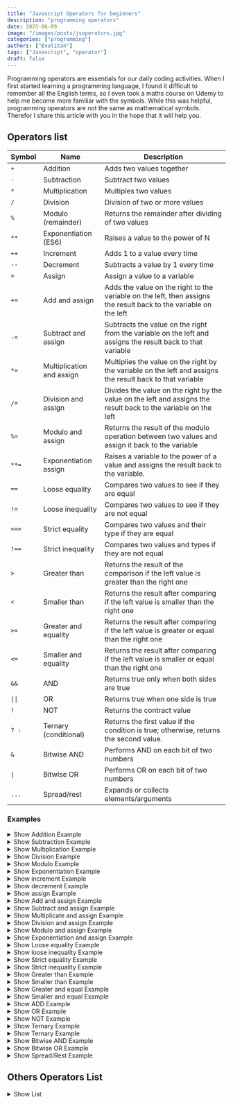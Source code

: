 ```yaml
---
title: "Javascript Operators for beginners"
description: "programming operators"
date: 2025-06-09
image: "/images/posts/jsoperators.jpg" 
categories: ["programming"]
authors: ["Evatitan"]
tags: ["Javascript", "operator"]
draft: false
---
```


Programming operators are essentials for our daily coding activities. When I first started learning a programming language, I found it difficult to remember all the English terms, so I even took a maths course on Udemy to help me become more familiar with the symbols. While this was helpful, programming operators are not the same as mathematical symbols. Therefor I share this article with you in the hope that it will help you.

## Operators list

| Symbol         | Name                          | Description                                      |
|----------------|-------------------------------|--------------------------------------------------|
| `+`            |  Addition                     | Adds two values together  |
| `-`            |  Subtraction                  | Subtract two values |
| `*`            |  Multiplication               | Multiples two values           | 
| `/`            |  Division                     | Division of two or more values          |
| `%`            |  Modulo (remainder)           | Returns the remainder after dividing of two values |
| `**`           |  Exponentiation (ES6)         | Raises a value to the power of N            |
| `++`           |  Increment                    | Adds 1 to a value every time             |
| `--`           |  Decrement                    | Subtracts a value by 1 every time            |
| `=`            |  Assign                       | Assign a value to a variable           |
| `+=`           |  Add and assign               | Adds the value on the right to the variable on the left, then assigns the result back to the variable on the left |
| `-=`           |  Subtract and assign          | Subtracts the value on the right from the variable on the left and assigns the result back to that variable             |
| `*=`           |  Multiplication and assign    | Multiplies the value on the right by the variable on the left and assigns the result back to that variable             |
| `/=`           |  Division and assign          | Divides the value on the right by the value on the left and assigns the result back to the variable on the left            |
| `%=`           |  Modulo and assign            | Returns the result of the modulo operation between two values and assign it back to the variable            |
| `**=`          |  Exponentiation assign        | Raises a variable to the power of a value and assigns the result back to the variable.             |
| `==`           |  Loose equality               | Compares two values to see if they are equal          |
| `!=`           |  Loose inequality             | Compares two values to see if they are not equal              |
| `===`          |  Strict equality              | Compares two values and their type if they are equal           |
| `!==`          |  Strict inequality            | Compares two values and types if they are not equal           |
| `>`            |  Greater than                 | Returns the result of the comparison if the left value is greater than the right one          |
| `<`            |  Smaller than                 | Returns the result after comparing if the left value is smaller than the right one             |
| `>=`           |  Greater and equality         | Returns the result after comparing if the left value is greater or equal than the right one           |
| `<=`           |  Smaller and equality         | Returns the result after comparing if the left value is smaller or equal than the right one              |
| `&&`           |  AND                          | Returns true only when both sides are true        |
| `\|\|`         |  OR                           | Returns true when one side is true               |
| `!`            |  NOT                          | Returns the contract value           |
| `? :`          | Ternary (conditional)         | Returns the first value if the condition is true; otherwise, returns the second value.            |
| `&`            | Bitwise AND                   | Performs AND on each bit of two numbers          |
| `\|`           | Bitwise OR                    | Performs OR on each bit of two numbers           |
| `...`          | Spread/rest                   | Expands or collects elements/arguments           |

### Examples
<details>
<summary>Show Addition Example</summary>
```js
let a = 5;
let b = 3;
let result = a + b; // result is 8
console.log(result);
```
</details>

<details>
<summary>Show Subtraction Example</summary>
```js
let a = 5;
let b = 3;
let result = a - b; // result is 2
console.log(result);
```
</details>

<details>
<summary>Show Multiplication Example</summary>
```js
let a = 5;
let b = 3;
let result = a * b; // result is 15
console.log(result);
```
</details>

<details>
<summary>Show Division Example</summary>
```js
let a = 9;
let b = 3;
let result = a / b; // result is 3
console.log(result);
```
</details>

<details>
<summary>Show Modulo Example</summary>
```js
let a = 9;
let b = 3;
let result = a % b; // result is 0
console.log(result);
```
</details>

<details>
<summary>Show Exponentiation Example</summary>
```js
let a = 9;
let b = 3;
let result = a ** b; // result is 729
console.log(result);
```
</details>

<details>
<summary>Show increment Example</summary>
```js
let a = 9;
let result = a++; // result is 9
console.log(result);
```
</details>

<details>
<summary>Show decrement Example</summary>
```js
let a = 9;
let result = a--; // result is 9
console.log(result);
```
</details>

<details>
<summary>Show assign Example</summary>
```js
let a = 9;   // result is 9
console.log(result);
```
</details>

<details>
<summary>Show Add and assign Example</summary>
```js
let a = 9;
a += 1; // this is equal to [a = a + 1],  a is 10
console.log(a);
```
</details>

<details>
<summary>Show Subtract and assign Example</summary>
```js
let a = 9;
a -= 1; // this is equal to [a = a - 1],  a is 8
console.log(a);
```
</details>

<details>
<summary>Show Multiplicate and assign Example</summary>
```js
let a = 9;
a *= 2; // this is equal to [a = a * 2],  a is 18
console.log(a);
```
</details>

<details>
<summary>Show Division and assign Example</summary>
```js
let a = 9;
a /= 3; // this is equal to [a = a / 3],  a is 3
console.log(a);
```
</details>

<details>
<summary>Show Modulo and assign Example</summary>
```js
let a = 9;
a %= 3; // this is equal to [a = a % 3],  a is 0
console.log(a);
```
</details>

<details>
<summary>Show Exponentiation and assign Example</summary>
```js
let a = 9;
a **= 3; // this is equal to [a ** 3],  a is 729
console.log(a);
```
</details>

<details>
<summary>Show Loose equality Example</summary>
```js
let a = 9;
let b = "9";
console.log(a==b);  // true
```
</details>

<details>
<summary>Show loose inequality Example</summary>
```js
let a = 9;
let b = 8;
console.log(a!=b);  // true
```
</details>

<details>
<summary>Show Strict equality Example</summary>
```js
let a = 9;
let b = "9";
console.log(a===b);  // false
```
</details>

<details>
<summary>Show Strict inequality Example</summary>
```js
let a = 9;
let b = 8;
console.log(a!==b);  // true
```
</details>

<details>
<summary>Show Greater than Example</summary>
```js
let a = 9;
let b = 8;
console.log(a > b);  // true
```
</details>

<details>
<summary>Show Smaller than Example</summary>
```js
let a = 9;
let b = 8;
console.log(b < a);  // true
```
</details>

<details>
<summary>Show Greater and equal Example</summary>
```js
let a = 9;
let b = 9;
let c = 8;
console.log(a >= b);  // true
console.log(a >= c);  // true
```
</details>

<details>
<summary>Show Smaller and equal Example</summary>
```js
let a = 9;
let b = 9;
let c = 8;
console.log(b <= a);  // true
console.log(c <= a);  // true
```
</details>

<details>
<summary>Show ADD Example</summary>
```js
let a = true;
let b = false;
console.log( a && b );  // false
```
</details>

<details>
<summary>Show OR Example</summary>
```js
let a = true;
let b = false;
console.log( a || b );  // true
```
</details>

<details>
<summary>Show NOT Example</summary>
```js
let a = true;
console.log(!a);  // false
```
</details>

<details>
<summary>Show Ternary Example</summary>
```js
let a = true;
let b = 1;
let c = 2;
let result = a ? b : c
console.log(result); 
```
</details>

<details>
<summary>Show Ternary Example</summary>
```js
let a = true;
let b = 1;
let c = 2;
let result = a ? b : c
console.log(result); 
```
</details>

<details>
<summary>Show Bitwise AND Example</summary>
```js
let a = 5;  // binary: 0101
let b = 3;  // binary: 0011
let result = a & b;  // result is 1 (binary: 0001)
console.log(result);  // Output: 1
```
</details>

<details>
<summary>Show Bitwise OR Example</summary>
```js
let a = 5;   // binary: 0101
let b = 3;   // binary: 0011
let result = a | b; // result is 7 (binary: 0111)
console.log(result); // Output: 7
```
</details>

<details>
<summary>Show Spread/Rest Example</summary>
```js
let a = [1,2,3]
let b = [...a, 4 , 5] // b is [1, 2, 3, 4, 5]
console.log(b);
```
</details>



## Others Operators List

<details>
<summary>Show List</summary>

Here are some additional common JavaScript operators

| Symbol         | Name                          | Description                                      |
|----------------|-------------------------------|--------------------------------------------------|
| `^`            | Bitwise XOR                   | Performs XOR on each bit of two numbers          |
| `~`            | Bitwise NOT                   | Inverts each bit                                 |
| `<<`           | Bitwise left shift            | Shifts bits to the left                          |
| `>>`           | Bitwise right shift           | Shifts bits to the right                         |
| `>>>`          | Bitwise unsigned right shift  | Shifts bits to the right, filling with zeros     |
| `typeof`       | Type determination            | Returns the type of a variable                   |
| `instanceof`   | Instance check                | Checks if object is an instance of a constructor |
| `delete`       | Delete property               | Removes a property from an object                |
| `void`         | Void                          | Evaluates expression and returns undefined       |
| `new`          | Object instantiation          | Creates an instance of an object                 |
| `in`           | Property existence            | Checks if property exists in an object           |

</details>
